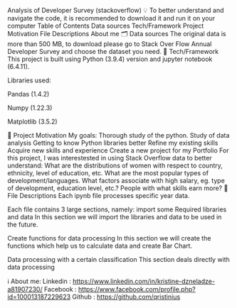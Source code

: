 Analysis of Developer Survey (stackoverflow)
💡 To better understand and navigate the code, it is recommended to download it and run it on your computer
Table of Contents
Data sources
Tech/Framework
Project Motivation
File Descriptions
About me
🗂️ Data sources
The original data is more than 500 MB, to download please go to Stack Over Flow Annual Developer Survey and choose the dataset you need.
🦾 Tech/Framework
This project is built using Python (3.9.4) version and jupyter notebook (6.4.11).

Libraries used:

Pandas (1.4.2)

Numpy (1.22.3)

Matplotlib (3.5.2)

🎯 Project Motivation
My goals:
Thorough study of the python.
Study of data analysis
Getting to know Python libraries better
Refine my existing skills
Acquire new skills and experience
Create a new project for my Portfolio
For this project, I was interestested in using Stack Overflow data to better understand:
What are the distributions of women with respect to country, ethnicity, level of education, etc.
What are the most popular types of development/languages.
What factors associate with high salary, eg. type of development, education level, etc.?
People with what skills earn more?
📄 File Descriptions
Each ipynb file processes specific year data.

Each file contains 3 large sections, namely:
import some Required libraries and data In this section we will import the libraries and data to be used in the future.

Create functions for data processing In this section we will create the functions which help us to calculate data and create Bar Chart.

Data processing with a certain classification This section deals directly with data processing

ℹ️ About me:
Linkedin : https://www.linkedin.com/in/kristine-dzneladze-a81907230/
Facebook : https://www.facebook.com/profile.php?id=100013187229623
Github : https://github.com/qristinius